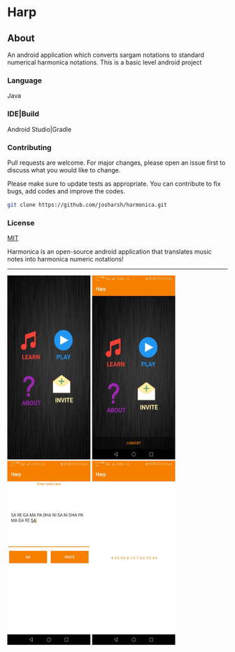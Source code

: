 

# Harp
## About

An android application which converts sargam notations to standard numerical harmonica notations. This is a basic level android project

### Language
Java

### IDE|Build
Android Studio|Gradle

### Contributing
Pull requests are welcome. For major changes, please open an issue first to discuss what you would like to change.

Please make sure to update tests as appropriate.
You can contribute to fix bugs, add codes and improve the codes.

```bash
git clone https://github.com/josharsh/harmonica.git
```

### License
[MIT](https://choosealicense.com/licenses/mit/)

Harmonica is an open-source android application that translates music notes into harmonica numeric notations!
<HR>
     <p>
<img src="Resources/1.jpg"
     alt="Harmonica Application"
     height=420 width=190/>
<img src="Resources/2.jpg"
     alt="Harmonica Application"
      height=420 width=190/>   <img src="Resources/3.jpg"
     alt="Harmonica Application"
      height=420 width=190/>  <img src="Resources/4.jpg"
     alt="Harmonica Application"
      height=420 width=190/>
   
